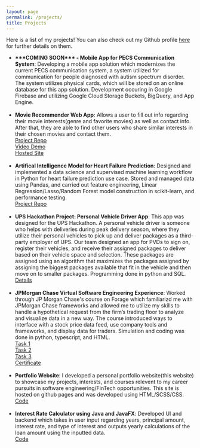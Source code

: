 ```yaml
---
layout: page
permalink: /projects/
title: Projects
---
```


Here is a list of my projects! You can also check out my Github profile <a href="https://github.com/RithvinK">here</a> for further details on them.

<ul>
	<li>
		<b>***COMING SOON*** - Mobile App for PECS Communication System</b>: Developing a mobile app solution which modernizes the current PECS communication system, a system utilized for communication for people diagnosed with autism spectrum disorder. The system utilizes physical cards, which will be stored on an online database for this app solution. Development occuring in Google Firebase and utilizing Google Cloud Storage Buckets, BigQuery, and App Engine. <br>
	</li><br>
	<li>
		<b>Movie Recommender Web App</b>: Allows a user to fill out info regarding their movie interests(genre and favorite movies) as well as contact info. After that, they are able to find other users who share similar interests in their chosen movies and contact them. <br>
		<a href="https://github.com/RithvinK/Movie_Recommender"><div class="color-button">Project Repo</div></a>
		<a href="https://www.youtube.com/watch?v=QUT7arhdlzo"><div class="color-button">Video Demo</div></a>
		<a href="https://finalproject-62jw.onrender.com/"><div class="color-button">Hosted Site</div></a>
	</li><br>
	<li>
		<b>Artifical Intelligence Model for Heart Failure Prediction</b>: Designed and implemented a data science and supervised machine learning workflow in Python for heart failure prediction use case. Stored and managed data using Pandas, and carried out feature engineering, Linear Regression/Lasso/Random Forest model construction in scikit-learn, and performance testing. <br>
		<a href="https://github.com/RithvinK/Heart-Failure-Prediction-Project"><div class="color-button">Project Repo</div></a>
	</li><br>
	<li>
		<b>UPS Hackathon Project: Personal Vehicle Driver App</b>: This app was designed for the UPS Hackathon. A personal vehicle driver is someone who helps with deliveries during peak delivery season, where they utilize their personal vehicles to pick up and deliver packages as a third-party employer of UPS. Our team designed an app for PVDs to sign on, register their vehicles, and receive their assigned packages to deliver based on their vehicle space and selection. These packages are assigned using an algorithm that maximizes the packages assigned by assigning the biggest packages available that fit in the vehicle and then move on to smaller packages. Programming done in python and SQL. <br>
		<a href="/PVD_App_Pres.pdf"><div class="color-button">Details</div></a>
	</li><br>
	<li>
		<b>JPMorgan Chase Virtual Software Engineering Experience</b>: Worked through JP Morgan Chase's course on Forage which familiarizd me with JPMorgan Chase frameworks and allowed me to utilize my skills to handle a hypothetical request from the firm’s trading floor to analyze and visualize data in a new way. The course introduced ways to interface with a stock price data feed, use company tools and frameworks, and display data for traders. Simulation and coding was done in python, typescript, and HTML.<br>
		<a href="https://github.com/RithvinK/forage-jpmc-swe-task-1"><div class="color-button">Task 1</div><a>
		<a href="https://github.com/RithvinK/forage-jpmc-swe-task-2"><div class="color-button">Task 2</div><a>
		<a href="https://github.com/RithvinK/forage-jpmc-swe-task-3"><div class="color-button">Task 3</div><a>
		<a href="/images/jpmcCert.pdf"><div class="color-button">Certificate</div></a>
<br>
	<li>
		<b>Portfolio Website</b>: I developed a personal portfolio website(this website) to showcase my projects, interests, and courses relevent to my career pursuits in software engineering/FinTech opportunities. This site is hosted on github pages and was developed using HTML/SCSS/CSS.<br>
		<a href="https://github.com/RithvinK/RithvinK.github.io"><div class="color-button">Code</div></a>
	</li><br>
	<li>
		<b>Interest Rate Calculator using Java and JavaFX</b>: Developed UI and backend which takes in user input regarding years, principal amount, interest rate, and type of interest and outputs yearly calculations of the loan amount using the inputted data. <br>
		<a href="https://github.com/RithvinK/Interest-Table"><div class="color-button">Code</div></a>

